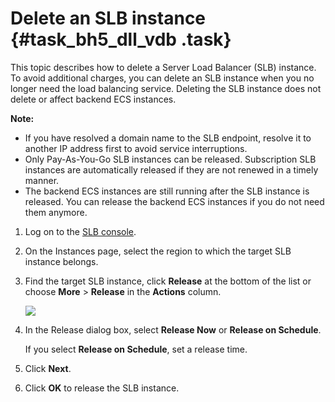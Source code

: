 # Delete an SLB instance {#task_bh5_dll_vdb .task}

This topic describes how to delete a Server Load Balancer \(SLB\) instance. To avoid additional charges, you can delete an SLB instance when you no longer need the load balancing service. Deleting the SLB instance does not delete or affect backend ECS instances.

**Note:** 

-   If you have resolved a domain name to the SLB endpoint, resolve it to another IP address first to avoid service interruptions.
-   Only Pay-As-You-Go SLB instances can be released. Subscription SLB instances are automatically released if they are not renewed in a timely manner.
-   The backend ECS instances are still running after the SLB instance is released. You can release the backend ECS instances if you do not need them anymore.

1.  Log on to the [SLB console](https://partners-intl.console.aliyun.com/#/slb).
2.  On the Instances page, select the region to which the target SLB instance belongs.
3.  Find the target SLB instance, click **Release** at the bottom of the list or choose **More** \> **Release** in the **Actions** column. 

    ![](http://static-aliyun-doc.oss-cn-hangzhou.aliyuncs.com/assets/img/15703/15668727507522_en-US.png)

4.  In the Release dialog box, select **Release Now** or **Release on Schedule**. 

    If you select **Release on Schedule**, set a release time.

5.  Click **Next**.
6.  Click **OK** to release the SLB instance.

